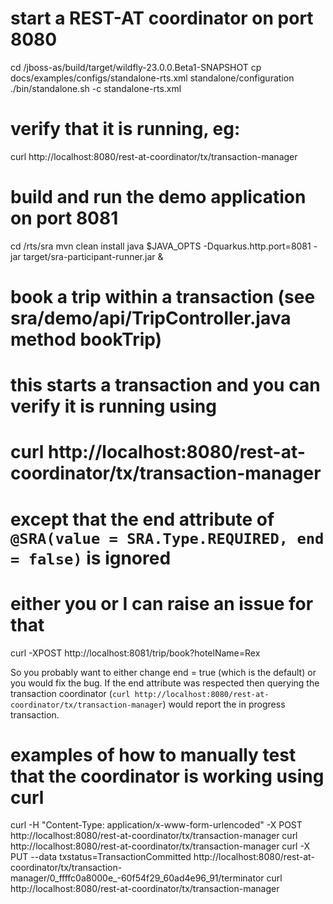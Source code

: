 
# start a REST-AT coordinator on port 8080

cd <narayana-repo>/jboss-as/build/target/wildfly-23.0.0.Beta1-SNAPSHOT
cp docs/examples/configs/standalone-rts.xml standalone/configuration
./bin/standalone.sh -c standalone-rts.xml

# verify that it is running, eg:
curl http://localhost:8080/rest-at-coordinator/tx/transaction-manager

# build and run the demo application on port 8081
cd <narayana-repo>/rts/sra
mvn clean install
java $JAVA_OPTS -Dquarkus.http.port=8081 -jar target/sra-participant-runner.jar &

# book a trip within a transaction (see sra/demo/api/TripController.java method bookTrip)
# this starts a transaction and you can verify it is running using
# curl http://localhost:8080/rest-at-coordinator/tx/transaction-manager
# except that the end attribute of `@SRA(value = SRA.Type.REQUIRED, end = false)` is ignored
# either you or I can raise an issue for that

curl -XPOST http://localhost:8081/trip/book?hotelName=Rex

So you probably want to either change end = true (which is the default) or you would fix the bug.
If the end attribute was respected then querying the transaction coordinator (`curl http://localhost:8080/rest-at-coordinator/tx/transaction-manager`) would report the in progress transaction.


# examples of how to manually test that the coordinator is working using curl

curl -H "Content-Type: application/x-www-form-urlencoded" -X POST http://localhost:8080/rest-at-coordinator/tx/transaction-manager
curl http://localhost:8080/rest-at-coordinator/tx/transaction-manager
curl -X PUT --data txstatus=TransactionCommitted http://localhost:8080/rest-at-coordinator/tx/transaction-manager/0_ffffc0a8000e_-60f54f29_60ad4e96_91/terminator
curl http://localhost:8080/rest-at-coordinator/tx/transaction-manager

